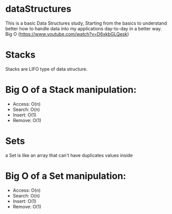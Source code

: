 # dataStructures
This is a basic Data Structures study, Starting from the basics to understand better how to handle data into my applications day-to-day in a better way.
Big O (https://www.youtube.com/watch?v=D6xkbGLQesk)

# Stacks
  Stacks are LIFO type of data structure. 
# Big O of a Stack manipulation:
- Access: O(n)
- Search: O(n)
- Insert: O(1)
- Remove: O(1)

# Sets
  a Set is like an array that can't have duplicates values inside 
# Big O of a Set manipulation:
- Access: O(n)
- Search: O(n)
- Insert: O(1)
- Remove: O(1)
